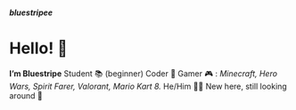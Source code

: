 ##### bluestripee
# Hello! 👋
**I’m Bluestripe**
Student 📚
(beginner) Coder 🫠
Gamer 🎮 : _Minecraft, Hero Wars, Spirit Farer, Valorant, Mario Kart 8._
He/Him 👨‍💻
New here, still looking around 👀
